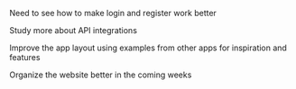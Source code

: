 Need to see how to make login and register work better

Study more about API integrations

Improve the app layout using examples from other apps for inspiration and features

Organize the website better in the coming weeks
